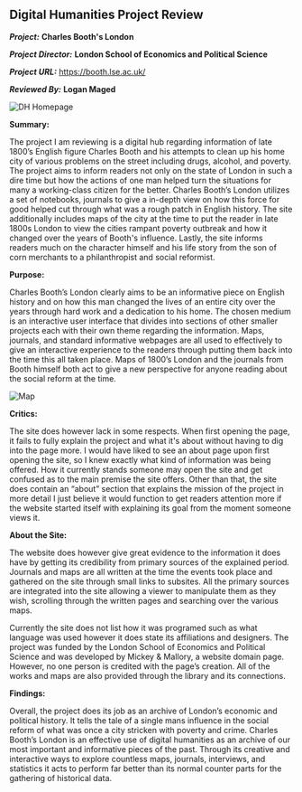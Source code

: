 ## Digital Humanities Project Review
 
***Project:*** **Charles Booth's London**
 
***Project Director:*** **London School of Economics and Political Science**
 
***Project URL:*** https://booth.lse.ac.uk/
 
***Reviewed By:*** **Logan Maged**

![DH Homepage](https://lmaged21.github.io/DH-Blog-Posts/images/DHHomepage.jpg)

**Summary:**
 
The project I am reviewing is a digital hub regarding information of late 1800’s English figure Charles Booth and his attempts to clean up his home city of various problems on the street including drugs, alcohol, and poverty. The project aims to inform readers not only on the state of London in such a dire time but how the actions of one man helped turn the situations for many a working-class citizen for the better. Charles Booth’s London utilizes a set of notebooks, journals to give a in-depth view on how this force for good helped cut through what was a rough patch in English history. The site additionally includes maps of the city at the time to put the reader in late 1800s London to view the cities rampant poverty outbreak and how it changed over the years of Booth's influence. Lastly, the site informs readers much on the character himself and his life story from the son of corn merchants to a philanthropist and social reformist.

**Purpose:**
 
Charles Booth’s London clearly aims to be an informative piece on English history and on how this man changed the lives of an entire city over the years through hard work and a dedication to his home. The chosen medium is an interactive user interface that divides into sections of other smaller projects each with their own theme regarding the information. Maps, journals, and standard informative webpages are all used to effectively to give an interactive experience to the readers through putting them back into the time this all taken place. Maps of 1800’s London and the journals from Booth himself both act to give a new perspective for anyone reading about the social reform at the time.
 
![Map](https://lmaged21.github.io/DH-Blog-Posts/images/DHMap.jpg)
 
**Critics:**
 
The site does however lack in some respects. When first opening the page, it fails to fully explain the project and what it's about without having to dig into the page more. I would have liked to see an about page upon first opening the site, so I knew exactly what kind of information was being offered. How it currently stands someone may open the site and get confused as to the main premise the site offers. Other than that, the site does contain an “about” section that explains the mission of the project in more detail I just believe it would function to get readers attention more if the website started itself with explaining its goal from the moment someone views it.

**About the Site:**
 
The website does however give great evidence to the information it does have by getting its credibility from primary sources of the explained period. Journals and maps are all written at the time the events took place and gathered on the site through small links to subsites. All the primary sources are integrated into the site allowing a viewer to manipulate them as they wish, scrolling through the written pages and searching over the various maps.

Currently the site does not list how it was programed such as what language was used however it does state its affiliations and designers. The project was funded by the London School of Economics and Political Science and was developed by Mickey & Mallory, a website domain page. However, no one person is credited with the page’s creation. All of the works and maps are also provided through the library and its connections.

**Findings:**
 
Overall, the project does its job as an archive of London’s economic and political history. It tells the tale of a single mans influence in the social reform of what was once a city stricken with poverty and crime. Charles Booth’s London is an effective use of digital humanities as an archive of our most important and informative pieces of the past. Through its creative and interactive ways to explore countless maps, journals, interviews, and statistics it acts to perform far better than its normal counter parts for the gathering of historical data.
